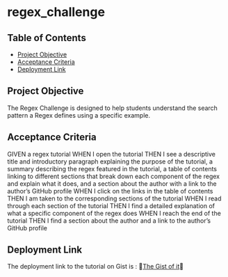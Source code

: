# regex_challenge

## Table of Contents
* [Project Objective](#project-objective)
* [Acceptance Criteria](#acceptance-criteria)
* [Deployment Link](#deployment-link)


## Project Objective
The Regex Challenge is designed to help students understand the search pattern a Regex defines using a specific example.

## Acceptance Criteria
GIVEN a regex tutorial
WHEN I open the tutorial
THEN I see a descriptive title and introductory paragraph explaining the purpose of the tutorial, a summary describing the regex featured in the tutorial, a table of contents linking to different sections that break down each component of the regex and explain what it does, and a section about the author with a link to the author’s GitHub profile
WHEN I click on the links in the table of contents
THEN I am taken to the corresponding sections of the tutorial
WHEN I read through each section of the tutorial
THEN I find a detailed explanation of what a specific component of the regex does
WHEN I reach the end of the tutorial
THEN I find a section about the author and a link to the author’s GitHub profile


## Deployment Link
The deployment link to the tutorial on Gist is : 
🧐[The Gist of it](https://gist.github.com/Govepitr/66dbf4e2a570ce3e23bded2e0deae5d9)🤣